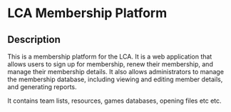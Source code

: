 # LCA Membership Platform

## Description

This is a membership platform for the LCA. It is a web application that allows users to sign up for membership, renew their membership, and manage their membership details. It also allows administrators to manage the membership database, including viewing and editing member details, and generating reports.

It contains team lists, resources, games databases, opening files etc etc.
